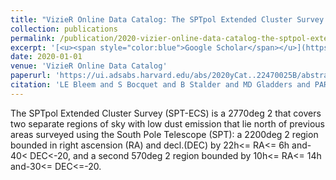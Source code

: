 ```yaml
---
title: "VizieR Online Data Catalog: The SPTpol Extended Cluster Survey (Bleem+, 2020)"
collection: publications
permalink: /publication/2020-vizier-online-data-catalog-the-sptpol-extended-clu
excerpt: '[<u><span style="color:blue">Google Scholar</span></u>](https://scholar.google.com/scholar?q=VizieR+Online+Data+Catalog:+The+SPTpol+Extended+Cluster+Survey+(Bleem+,+2020))'
date: 2020-01-01
venue: 'VizieR Online Data Catalog'
paperurl: 'https://ui.adsabs.harvard.edu/abs/2020yCat..22470025B/abstract'
citation: 'LE Bleem and S Bocquet and B Stalder and MD Gladders and PAR Ade and SW Allen and AJ Anderson and J Annis and MLN Ashby and JE Austermann and S Avila and JS Avva and M Bayliss and JA Beall and K Bechtol and AN Bender and BA Benson and E Bertin and F Bianchini and C Blake and M Brodwin and D Brooks and E Buckley-Geer and DL Burke and JE Carlstrom and A Carnero Rosell and M Carrasco Kind and J Carretero and CL Chang and HC Chiang and R Citron and C Corbett Moran and M Costanzi and TM Crawford and LN da Costa and T de Haan and S Desai and HT Diehl and JP Dietrich and MA Dobbs and TF Eifler and W Everett and B Flaugher and B Floyd and J Frieman and J Gallicchio and J Garcia-Bellido and EM George and DW Gerdes and A Gilbert and D Gruen and RA Gruendl and J Gschwend and N Gupta and G Gutierrez and NW Halverson and N Harrington and JW Henning and C Heymans and GP Holder and DL Hollowood and WL Holzapfel and K Honscheid and JD Hrubes and N Huang and J Hubmayr and KD Irwin and DJ James and T Jeltema and S Joudaki and G Khullar and M Klein and L Knox and AT Lee and D Li and C Lidman and A Lowitz and N Maccrann and G Mahler and MAG Maia and JL Marshall and M McDonald and JJ McMahon and P Melchior and F Menanteau and SS Meyer and R Miquel and LM Mocanu and JJ Mohr and J Montgomery and A Nadolski and T Natoli and JP Nibarger and G Noble and V Novosad and S Padin and A Palmese and D Parkinson and S Patil and F Paz-Chinchon and AA Plazas and C Pryke and NS Ramachandra and CL Reichardt and JD Remolina Gonzalez and AK Romer and A Roodman and JE Ruhl and ES Rykoff and BR Saliwanchik and E Sanchez and A Saro and JT Sayre and KK Schaffer and T Schrabback and S Serrano and K Sharon and C Sievers and G Smecher and M Smith and M Soares-Santos and AA Stark and KT Story and E Suchyta and G Tarle and C Tucker and K Vanderlinde and T Veach and JD Vieira and G Wang and J Weller and N Whitehorn and WLK Wu and V Yefremenko and Y Zhang (2020). "VizieR Online Data Catalog: The SPTpol Extended Cluster Survey (Bleem+, 2020)". VizieR Online Data Catalog.'
---
```


The SPTpol Extended Cluster Survey (SPT-ECS) is a 2770deg 2 that covers two separate regions of sky with low dust emission that lie north of previous areas surveyed using the South Pole Telescope (SPT): a 2200deg 2 region bounded in right ascension (RA) and decl.(DEC) by 22h<= RA<= 6h and-40< DEC<-20, and a second 570deg 2 region bounded by 10h<= RA<= 14h and-30<= DEC<=-20.
